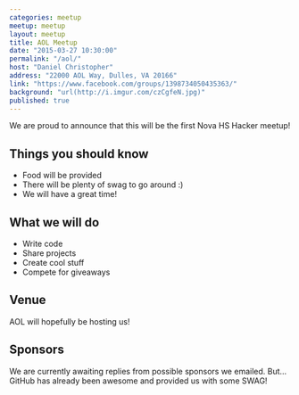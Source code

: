 ```yaml
---
categories: meetup
meetup: meetup
layout: meetup
title: AOL Meetup
date: "2015-03-27 10:30:00"
permalink: "/aol/"
host: "Daniel Christopher"
address: "22000 AOL Way, Dulles, VA 20166"
link: "https://www.facebook.com/groups/1398734050435363/"
background: "url(http://i.imgur.com/czCgfeN.jpg)"
published: true
---
```


We are proud to announce that this will be the first Nova HS Hacker meetup! 

## Things you should know
- Food will be provided
- There will be plenty of swag to go around :)
- We will have a great time!

## What we will do
- Write code
- Share projects
- Create cool stuff
- Compete for giveaways

## Venue
AOL will hopefully be hosting us! 

## Sponsors
We are currently awaiting replies from possible sponsors we emailed.
But... GitHub has already been awesome and provided us with some SWAG!
